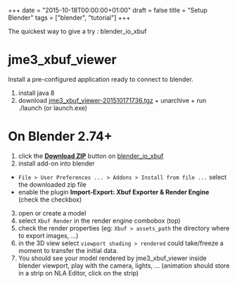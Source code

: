 +++
date = "2015-10-18T00:00:00+01:00"
draft = false
title = "Setup Blender"
tags = ["blender", "tutorial"]
+++

The quickest way to give a try : blender_io_xbuf

# jme3_xbuf_viewer

Install a pre-configured application ready to connect to blender.

1. install java 8
2. download [jme3_xbuf_viewer-201510171736.tgz](https://github.com/xbuf/jme3_xbuf/releases/download/0.7.2/jme3_xbuf_viewer-201510171736.tgz) + unarchive + run ./launch (or launch.exe)

# On Blender 2.74+

1. click the **[Download ZIP](https://github.com/xbuf/blender_io_xbuf/archive/master.zip)** button on [blender_io_xbuf](https://github.com/xbuf/blender_io_xbuf)
2. install add-on into blender
  * `File > User Preferences ... > Addons > Install from file ...` select the downloaded zip file
  * enable the plugin **Import-Export: Xbuf Exporter & Render Engine** (check the checkbox)
3. open or create a model
4. select `Xbuf Render` in the render engine combobox (top)
5. check the render properties (eg: `Xbuf > assets_path` the directory where to export images, ...)
6. in the 3D view select `viewport shading > rendered` could take/freeze a moment to transfer the initial data.
7. You should see your model rendered by jme3_xbuf_viewer inside blender viewport, play with the camera, lights, ... (animation should store in a strip on NLA Editor, click on the strip)
